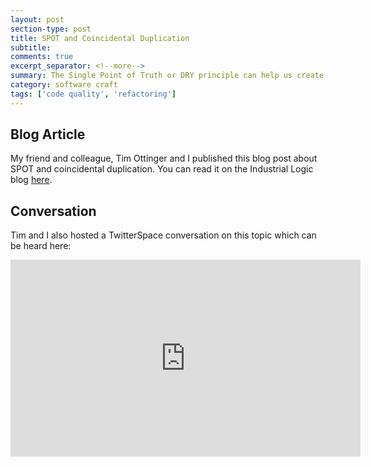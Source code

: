 ```yaml
---
layout: post
section-type: post
title: SPOT and Coincidental Duplication 
subtitle: 
comments: true
excerpt_separator: <!--more-->
summary: The Single Point of Truth or DRY principle can help us create maintainable software. But beware of eliminating textual, coincidental duplication which makes the code harder to change in the future. 
category: software craft
tags: ['code quality', 'refactoring']
---
```


## Blog Article

My friend and colleague, Tim Ottinger and I published this blog post about SPOT and coincidental duplication. You can read it on the Industrial Logic blog [here](https://www.industriallogic.com/blog/spot-and-coincidental-duplication/).

## Conversation

Tim and I also hosted a TwitterSpace conversation on this topic which can be heard here:
<iframe width="560" height="315" src="https://www.youtube.com/embed/cSHZ9HUayvM" title="YouTube video player" frameborder="0" allow="accelerometer; autoplay; clipboard-write; encrypted-media; gyroscope; picture-in-picture; web-share" allowfullscreen></iframe>
<br/>

